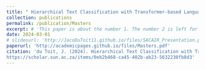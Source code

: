 ```yaml
---
title: " Hierarchical Text Classification with Transformer-based Language Models"
collection: publications
permalink: /publication/Masters
excerpt: # 'This paper is about the number 1. The number 2 is left for future work.'
date: 2024-03-01
# slidesurl: 'http://JacoDuToit11.github.io/files/SACAIR_Presentation.pdf'
paperurl: 'http://academicpages.github.io/files/Masters.pdf'
citation: 'du Toit, J. (2024). Hierarchical Text Classification with Transformer-based Language Models. 
https://scholar.sun.ac.za/items/0eb2b468-ca45-402b-ab23-5632230fb8d3'
---
```

